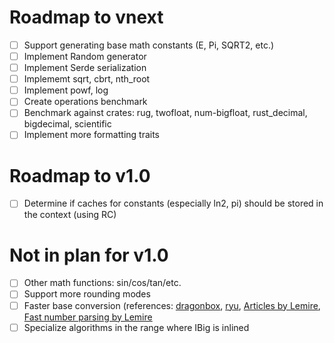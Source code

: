 # Roadmap to vnext
- [ ] Support generating base math constants (E, Pi, SQRT2, etc.)
- [ ] Implement Random generator
- [ ] Implement Serde serialization
- [ ] Implememt sqrt, cbrt, nth_root
- [ ] Implement powf, log
- [ ] Create operations benchmark
- [ ] Benchmark against crates: rug, twofloat, num-bigfloat, rust_decimal, bigdecimal, scientific
- [ ] Implement more formatting traits

# Roadmap to v1.0
- [ ] Determine if caches for constants (especially ln2, pi) should be stored in the context (using RC)

# Not in plan for v1.0
- [ ] Other math functions: sin/cos/tan/etc.
- [ ] Support more rounding modes
- [ ] Faster base conversion (references: [dragonbox](https://github.com/jk-jeon/dragonbox), [ryu](https://lib.rs/crates/ryu-js), [Articles by Lemire](https://arxiv.org/search/cs?searchtype=author&query=Lemire%2C+D), [Fast number parsing by Lemire](https://arxiv.org/pdf/2101.11408.pdf)
- [ ] Specialize algorithms in the range where IBig is inlined
